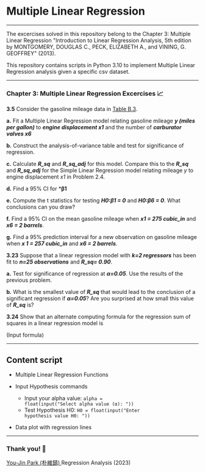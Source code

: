 # Multiple Linear Regression

---

The excercises solved in this repository belong to the Chapter 3: Multiple Linear Regression "Introduction to Linear Regression Analysis, 5th edition by MONTGOMERY, DOUGLAS C., PECK, ELIZABETH A., and VINING, G. GEOFFREY" (2013). 

This repository contains scripts in Python 3.10 to implement Multiple Linear Regression analysis given a specific csv dataset.

---

### Chapter 3: Multiple Linear Regression Excercises :chart_with_upwards_trend: 

**3.5** Consider the gasoline mileage data in [Table B.3](https://raw.githubusercontent.com/ramirezramiro/linear-reg/main/Multiple%20Linear%20Reg%20(ch.3)/data(ch.3)/table-b3.csv).

**a.** Fit a Multiple Linear Regression model relating gasoline mileage ***y (miles per gallon)*** to ***engine displacement x1*** and the number of  ***carburator valves x6*** 

**b.** Construct the analysis-of-variance table and test for significance of regression.

**c.** Calculate ***R_sq*** and ***R_sq_adj*** for this model. Compare this to the  ***R_sq*** and ***R_sq_adj*** for the Simple Linear Regression model relating mileage <em>y</em> to engine displacement <em>x1</em> in Problem 2.4.

**d.** Find a 95% CI for ***β1**

**e.** Compute the t statistics for testing ***H0:β1 = 0*** and ***H0:β6 = 0***. What conclusions can you draw?

**f.** Find a 95% CI on the mean gasoline mileage when ***x1 = 275 cubic_in*** and ***x6 = 2 barrels***.

**g.** Find a 95% prediction interval for a new observation on gasoline mileage when ***x 1 = 257 cubic_in*** and ***x6 = 2 barrels***.


**3.23** Suppose that a linear regression model with ***k=2 regressors*** has been fit to ***n=25 observations*** and ***R_sq= 0.90***.

**a.** Test for significance of regression at ***α=0.05***. Use the results of the previous problem.

**b.** What is the smallest value of ***R_sq*** that would lead to the conclusion of a significant regression if ***α=0.05***? Are you surprised at how small this value
of ***R_sq*** is?

**3.24** Show that an alternate computing formula for the regression sum of squares in a linear regression model is

(Input formula)

---


## Content script

- Multiple Linear Regression Functions
- Input Hypothesis commands
    - Input your alpha value:
<code class="orange">alpha = float(input("Select alpha value (α): "))</code>
    - Test Hypothesis H0:
<code class="blue">H0 = float(input("Enter hypothesis value H0: "))</code>

- Data plot with regression lines


---

### Thank you! :turtle: 

[You-Jin Park (朴維鎮) ](https://orcid.org/0000-0002-1006-5380) Regression Analysis (2023)
